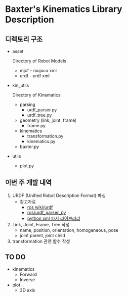 # Baxter's Kinematics Library Description



## 디렉토리 구조

- asset

  Directory of Robot Models

  - mjcf - mujoco xml 
  - urdf - urdf xml 

- kin_utils

  Directory of Kinematics

  - parsing
    - urdf_parser.py
    - urdf_tree.py
  - geometry (link, joint, frame)
    - frame.py
  - kinematics
    - transformation.py
    - kinematics.py
  - baxter.py

- utils

  - plot.py



## 이번 주 개발 내역

1. URDF (Unified Robot Description Format) 파싱
   - 참고자료
     - [ros wiki/urdf](http://wiki.ros.org/urdf/XML)
     - [ros/urdf_parser_py](https://github.com/ros/urdf_parser_py)
     - [python xml 파서 라이브러리](https://docs.python.org/ko/3/library/xml.etree.elementtree.html)
2. Link, Joint, Frame, Tree 작성
   - name, position, orientation, homogeneous, pose
   - joint parent, joint child
3. transformation 관련 함수 작성



## TO DO

- kinematics 
  - Forward
  - Inverse
- plot
  - 3D axis

